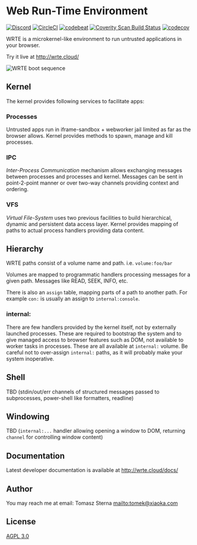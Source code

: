 # Web Run-Time Environment

[![Discord](https://img.shields.io/discord/459356016912367626.svg)](https://discord.gg/HFQ6mc8)
[![CircleCI](https://img.shields.io/circleci/project/github/smokku/wrte/master.svg)](https://circleci.com/gh/smokku/wrte)
[![codebeat](https://codebeat.co/badges/e4e535d2-099d-474c-b97c-4fee3ffaaa90)](https://codebeat.co/projects/github-com-smokku-wrte-master)
[![Coverity Scan Build Status](https://scan.coverity.com/projects/15562/badge.svg)](https://scan.coverity.com/projects/smokku-wrte)
[![codecov](https://codecov.io/gh/smokku/wrte/branch/master/graph/badge.svg)](https://codecov.io/gh/smokku/wrte)

WRTE is a microkernel-like environment to run untrusted applications in your browser.

Try it live at http://wrte.cloud/

![WRTE boot sequence](https://i.imgur.com/tbC96g1.png)

## Kernel

The kernel provides following services to facilitate apps:

### Processes

Untrusted apps run in iframe-sandbox + webworker jail limited as far as the browser allows.
Kernel provides methods to spawn, manage and kill processes.

### IPC

_Inter-Process Communication_ mechanism allows exchanging messages between processes
and processes and kernel. Messages can be sent in point-2-point manner or over two-way
channels providing context and ordering.

### VFS

_Virtual File-System_ uses two previous facilities to build hierarchical, dynamic and persistent
data access layer. Kernel provides mapping of paths to actual process handlers providing data content.

## Hierarchy

WRTE paths consist of a volume name and path. i.e. `volume:foo/bar`

Volumes are mapped to programmatic handlers processing messages for a given path. Messages like READ, SEEK, INFO, etc.

There is also an `assign` table, mapping parts of a path to another path.
For example `con:` is usually an assign to `internal:console`.

### internal:

There are few handlers provided by the kernel itself, not by externally launched processes.
These are required to bootstrap the system and to give managed access to browser features such as DOM,
not available to worker tasks in processes. These are all available at `internal:` volume.
Be careful not to over-assign `internal:` paths, as it will probably make your system inoperative.

## Shell

TBD (stdin/out/err channels of structured messages passed to subprocesses, power-shell like formatters, readline)

## Windowing

TBD (`internal:...` handler allowing opening a window to DOM, returning `channel` for controlling window content)

## Documentation

Latest developer documentation is available at http://wrte.cloud/docs/

## Author

You may reach me at email: Tomasz Sterna <mailto:tomek@xiaoka.com>

## License

[AGPL 3.0](https://www.gnu.org/licenses/agpl-3.0.en.html)
